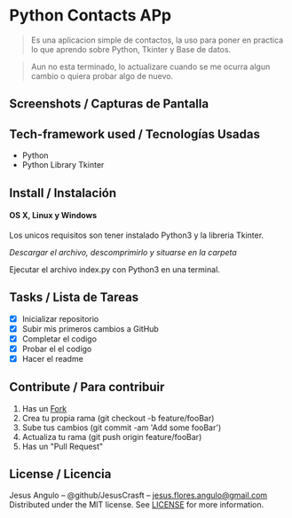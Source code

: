 # Python Contacts APp
> Es una aplicacion simple de contactos, la uso para poner en practica lo que aprendo sobre Python, Tkinter y Base de datos.

> Aun no esta terminado, lo actualizare cuando se me ocurra algun cambio o quiera probar algo de nuevo.

## Screenshots / Capturas de Pantalla

## Tech-framework used / Tecnologías Usadas
- Python
- Python Library Tkinter

## Install / Instalación
#### OS X, Linux y Windows

Los unicos requisitos son tener instalado Python3 y la libreria Tkinter.

*Descargar el archivo, descomprimirlo y situarse en la carpeta*

Ejecutar el archivo index.py con Python3 en una terminal.

## Tasks / Lista de Tareas
- [x] Inicializar repositorio
- [x] Subir mis primeros cambios a GitHub
- [x] Completar el codigo
- [x] Probar el el codigo
- [x] Hacer el readme

## Contribute / Para contribuir
1. Has un [Fork](https://github.com/JesusCrasft/python_contacts_app/fork)
2. Crea tu propia rama (git checkout -b feature/fooBar)
3. Sube tus cambios (git commit -am 'Add some fooBar')
4. Actualiza tu rama (git push origin feature/fooBar)
5. Has un "Pull Request"

## License / Licencia
Jesus Angulo – @github/JesusCrasft – jesus.flores.angulo@gmail.com
Distributed under the MIT license. See [LICENSE](LICENSE) for more information.
